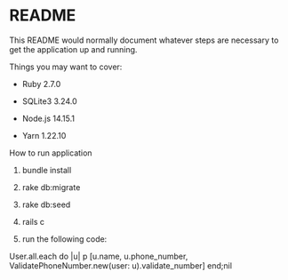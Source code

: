 # README

This README would normally document whatever steps are necessary to get the
application up and running.

Things you may want to cover:

* Ruby     2.7.0 

* SQLite3  3.24.0

* Node.js  14.15.1

* Yarn     1.22.10

How to run application

1. bundle install

2. rake db:migrate

3. rake db:seed

4. rails c

5. run the following code:

User.all.each do |u|
	p [u.name, u.phone_number, ValidatePhoneNumber.new(user: u).validate_number]
end;nil


